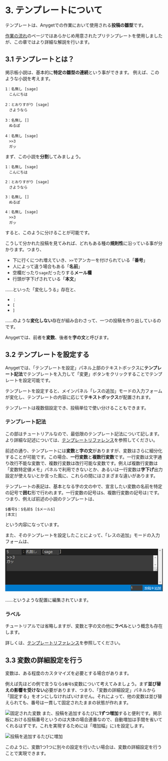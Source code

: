 # 3. テンプレートについて

テンプレートは、Anygetでの作業において使用される**投稿の雛型**です。

[作業の流れ](01_Basic.md)のページではあらかじめ用意されたプリテンプレートを使用しましたが、この章ではより詳細な解説を行います。

## 3.1 テンプレートとは？
掲示板小説は、基本的に**特定の雛型の連続**という事ができます。
例えば、このような小説を考えます。

```
1：名無し [sage]
　こんにちは

2：とおりすがり [sage]
　さようなら

3：名無し []
　ぬるぽ

4：名無し [sage]
　>>3
　ガッ
```

まず、この小説を**分割**してみましょう。

```
1：名無し [sage]
　こんにちは
```

```
2：とおりすがり [sage]
　さようなら
```

```
3：名無し []
　ぬるぽ
```

```
4：名無し [sage]
　>>3
　ガッ
```

すると、このように分けることが可能です。

こうして分かれた投稿を見てみれば、どれもある種の**規則性**に沿っている事が分かります。つまり、

- 下に行くにつれ増えていき、`>>`でアンカーを付けられている「**番号**」
- 人によって違う場合もある「**名前**」
- 空欄だったり`sage`だったりする**メール欄**
- 行頭が字下げされている「**本文**」

……といった「変化しうる」存在と、

- `：`
- `[`
- `]`

……のような**変化しない**存在が組み合わさって、一つの投稿を作り出しているのです。

Anygetでは、前者を**変数**、後者を**字の文**と呼びます。

## 3.2 テンプレートを設定する
Anygetでは、「テンプレートを設定」パネル上部のテキストボックスに**テンプレート記法**でテンプレートを入力して「変更」ボタンをクリックすることでテンプレートを設定可能です。

テンプレートを設定すると、メインパネル「レスの追加」モードの入力フォームが変化し、テンプレートの内容に応じて**テキストボックス**が配置されます。

テンプレートは複数個設定でき、投稿単位で使い分けることもできます。

### テンプレート記法

この部はチュートリアルなので、最低限のテンプレート記法について記します。より詳細な記述については、[テンプレートリファレンス](/docs/Reference/Template.md)を参照してください。

前述の通り、テンプレートには**変数**と**字の文**がありますが、変数はさらに細分化することが可能です。この場合、**一行変数**と**複数行変数**です。一行変数は文字通り改行不能な変数で、複数行変数は改行可能な変数です。例えば複数行変数は「変数特定値メモ」パネルで利用できないとか、あるいは一行変数は**字下げ**出力設定が使えないとか言った風に、これらの間にはさまざまな違いがあります。

テンプレートの表記は、基本となる字の文の中で、宣言したい変数の名前を特定の記号で**囲む**形で行われます。一行変数の記号は`$`、複数行変数の記号は`|`です。つまり、例えば前述の小説のテンプレートは、

```
$番号$：$名前$ [$メール$]
|本文|
```

という内容になっています。

また、そのテンプレートを設定したことによって、「レスの追加」モードの入力フォームは、

![入力フォーム](../assets/images/f68f868d09249f02541cb0f3577eb69cfe59de8fca373a7cf8a3c5ffebc7ec18.png)  

……というような配置に編集されています。

### ラベル

チュートリアルでは省略しますが、変数と字の文の他に**ラベル**という概念も存在します。

詳しくは、[テンプレートリファレンス](../Reference/Template.md)を参照してください。

## 3.3 変数の詳細設定を行う

変数は、ある程度のカスタマイズを必要とする場合があります。

例えば先ほどの例で言うなら`$番号$`変数について考えてみましょう。まず**並び替えの影響を受けない**必要があります、つまり、「変数の詳細設定」パネルから「固定する」をオンにしなければいけません。それによって、他の変数は並び替えられても、番号は一貫して固定されたままの状態が作れます。

![固定された変数](../assets/animations/sticky1.gif)
また、投稿を追加するたびに**1ずつ増加**すると便利です。掲示板における投稿番号というのは大体の場合連番なので、自動増加は手間を省いてくれるはずです。これを実現するためには「増加幅」に`1`を設定します。

![投稿を追加するたびに増加](../assets/animations/adder.gif)

このように、変数1つ1つに別々の設定を行いたい場合は、変数の詳細設定を行うことで実現できます。